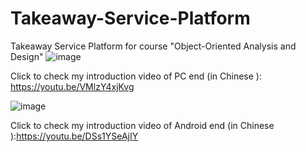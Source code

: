 
# Takeaway-Service-Platform
Takeaway Service Platform for course "Object-Oriented Analysis and Design"
![image](https://github.com/shadingfish/Takeaway-Service-Platform/assets/112749262/89dd45ef-70a2-4cbe-91a4-696e6a33772a)

Click to check my introduction video of PC end (in Chinese ): https://youtu.be/VMlzY4xjKvg

![image](https://github.com/shadingfish/Takeaway-Service-Platform/assets/112749262/9ef23cd2-9602-4ce5-83c1-7e1307d859ad)

Click to check my introduction video of Android end (in Chinese ):https://youtu.be/DSs1YSeAjIY
